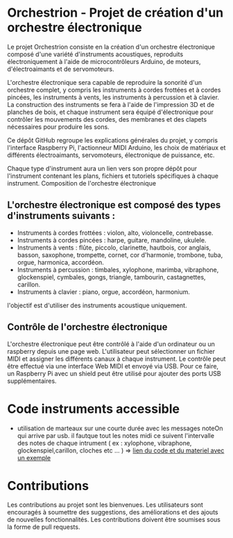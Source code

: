 # Orchestrion - Projet de création d'un orchestre électronique

Le projet Orchestrion consiste en la création d'un orchestre électronique composé d'une variété d'instruments acoustiques, reproduits électroniquement à l'aide de microcontrôleurs Arduino, de moteurs, d'électroaimants et de servomoteurs.

L'orchestre électronique sera capable de reproduire la sonorité d'un orchestre complet, y compris les instruments à cordes frottées et à cordes pincées, les instruments à vents, les instruments à percussion et à clavier. La construction des instruments se fera à l'aide de l'impression 3D et de planches de bois, et chaque instrument sera équipé d'électronique pour contrôler les mouvements des cordes, des membranes et des clapets nécessaires pour produire les sons.

Ce dépôt GitHub regroupe les explications générales du projet, y compris l'interface Raspberry Pi, l'actionneur MIDI Arduino, les choix de matériaux et différents électroaimants, servomoteurs, électronique de puissance, etc.

Chaque type d'instrument aura un lien vers son propre dépôt pour l'instrument contenant les plans, fichiers et tutoriels spécifiques à chaque instrument.
Composition de l'orchestre électronique

## L'orchestre électronique est composé des types d'instruments suivants :

   - Instruments à cordes frottées : violon, alto, violoncelle, contrebasse.
   - Instruments à cordes pincées : harpe, guitare, mandoline, ukulele.
   - Instruments à vents : flûte, piccolo, clarinette, hautbois, cor anglais, basson, saxophone, trompette, cornet, cor d'harmonie, trombone, tuba, orgue, harmonica, accordéon.
  -  Instruments à percussion : timbales, xylophone, marimba, vibraphone, glockenspiel, cymbales, gongs, triangle, tambourin, castagnettes, carillon.
  -  Instruments à clavier : piano, orgue, accordéon, harmonium.

l'objectif est d'utiliser des instruments acoustique uniquement.

## Contrôle de l'orchestre électronique

L'orchestre électronique peut être contrôlé à l'aide d'un ordinateur ou un raspberry depuis une page web.
L'utilisateur peut sélectionner un fichier MIDI et assigner les différents canaux à chaque instrument. 
Le contrôle peut être effectué via une interface Web MIDI et envoyé via USB. Pour ce faire, un Raspberry Pi avec un shield peut être utilisé pour ajouter des ports USB supplémentaires.

# Code instruments accessible

 - utilisation de marteaux sur une courte durée avec les messages noteOn qui arrive par usb. il fautque tout les notes midi ce suivent l'intervalle des notes de chaque intrument ( ex : xylophone, vibraphone, glockenspiel,carillon, cloches etc ... ) => [lien du code et du materiel avec un exemple](https://github.com/glloq/Orchestrion_HitNoteOn-PWM-mute-volume)


# Contributions

Les contributions au projet sont les bienvenues. Les utilisateurs sont encouragés à soumettre des suggestions, des améliorations et des ajouts de nouvelles fonctionnalités. Les contributions doivent être soumises sous la forme de pull requests.

